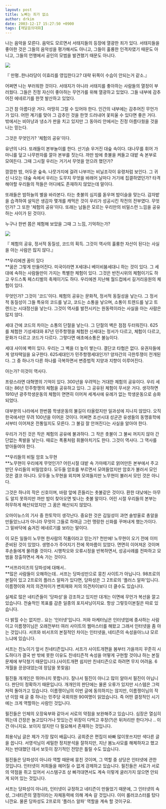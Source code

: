 ```yaml
---
layout: post
title: 노빠는 죄가 없소
author: drkim
date: 2003-12-17 15:27:50 +0900
tags: [깨달음의대화]
---
```

나는 음악을 모른다. 음악도 모르면서 서태지들의 등장에 열광한 죄가 있다. 서태지들을 좋아한 것은 그들의 음악성을 평가해서도 아니고, 그들이 훌륭한 인격자였기 때문도 아니고, 그들의 언행에서 공인의 모범을 발견했기 때문도 아니다. 


  ![](http://drkimz.com/technote/board/KDR/upimg/1071569884.jpg)


  『 만평..한나라당이 이효리를 영입한다고? 대략 뒤쪽이 수습이 안되는거 같소.』


어쩌면 나는 부러워한 것이다. 서태지가 아니라 서태지를 좋아하는 사람들의 열정이 부러웠다. 그들은 진정 자신이 좋아하는 무언가를 위해 열광하고 있었다. 그들 내부에 감추어진 에네르기를 한껏 발산하고 있었다. 

그건 참 아름다운 거다. 마땅히 그럴 수 있어야 한다. 인간의 내부에는 감추어진 무언가가 있다. 어떤 계기를 맞아 그 감추인 것을 한껏 드러내어 꽃피울 수 있다면 좋은 거다. 밖에서는 비아냥과 냉소가 판을 치고 있지만 그 동아리 안에서는 진정 아름다웠을 것을 나는 믿는다. 

그것은 무엇인가? '체험의 공유'이다. 

유년의 나다. 또래들이 본부놀이를 한다. 산기슭 우거진 대숲 속이다. 대나무를 휘어 가마니를 덮고 나무판자를 깔아 본부를 짓는다. 까만 밤에 촛불을 켜들고 대밭 속 본부로 모여든다. 그때 그시절 우리는 거기서 무엇을 얻으려 했던가?

깜깜한 밤, 어두운 숲속. 나뭇가지에 걸려 나부끼는 비닐조각이 유령처럼 보인다. 그 귀신 나오는 대숲 속에서 우리는 도무지 무엇을 바래어 날마다 거기에 집결하였던가? 타격해야할 우리들의 적들은 어디에도 존재하지 않았는데 말이다. 

또래들은 밤하늘의 별을 바라본다. 타는 촛불의 심지를 돋우며 밤이슬을 맞는다. 감자밭을 습격하여 설익은 생감자 몇개를 캐먹은 것이 우리가 성공시킨 작전의 전부였다. 무엇인가? 그 또한 '체험의 공유'이다. 또래는 남들은 모르는 우리만의 비밀스런 느낌을 공유하는 사이가 된 것이다. 

누구나 한번 쯤은 체험해 보았을 그때 그 느낌, 기억하는가?


  ![](http://drkimz.com/technote/board/private/upimg/1071640738.jpg)


  『 체험의 공유, 정서적 동질성, 코드의 획득. 그것이 역사의 훌륭한 자산이 된다는 사실을 아는 사람은 많지 않다.』


**우리에겐 꿈이 있다   
**꿈은 그렇게 만들어진다. 미국이라면 X세대니 베이비붐세대니 하는 것이 있다. 그 세대에 속하는 사람들만이 가지는 특별한 체험이 있다. 그것은 반전시위의 체험이기도 하고 우드스톡 페스티벌의 축제이기도 하다. 우리에겐 지난해 월드컵에서 길거리응원의 체험이 있다. 

무엇인가? 그것이 '코드'이다. 체험의 공유는 문화적, 정서적 동질성을 낳는다. 그 정서적 동질성이 그들 특유의 코드를 낳고, 코드는 소통을 낳으며, 소통이 트렌드를 낳고 트렌드는 시대정신을 낳는다. 그것이 역사를 발전시키는 원동력이라는 사실을 아는 사람은 많지 않다. 

세대 간에 코드의 차이는 소통의 단절을 낳는다. 그 단절의 벽은 점점 두터워진다. 625를 체험한 기성세대와 87년 민주항쟁을 체험한 신세대는 정서가 다르고, 체험이 다르고, 문화가 다르고 코드가 다르다. 그렇다면 애초에소통은 불능이다. 

세대 사이에 벽이 있다. 우리는 그 벽을 더 높이 쌓는다. 결단코 타협은 없다. 유권자들에게 양자택일을 요구한다. 625세대인가 민주항쟁세대인가? 양자간의 극한투쟁이 전개된다. 그 중 하나가 다른 하나를 극복하면서 변증법적 지양과 지향이 이루어진다. 

아는가? 이것이 역사다. 

프랑스라면 대혁명의 기억이 있다. 300년을 우려먹는 거대한 체험의 공유이다. 우리 세대는 86년 민주항쟁의 체험을 공유하고 있다. 그 공유된 체험이 무서운 거다. 생각하면 1910년 광주학생운동의 체험이 면면히 이어져 세계사에 유례가 없는 학생운동으로 승화되었다. 

대부분의 나라에서 한번쯤 학생운동의 불길이 타올랐지만 일과성에 지나지 않았다. 오직 한국에서만 무려 100년을 이어온 것이다. 어쩌면 조선시대 성균관 유생들의 동맹휴학에서부터 이어져온 전통일지도 모른다. 그 불길 잘 안꺼진다는 사실을 알아야 한다. 

우리가 가진 것은 작은 체험의 공유에 불과하다. 그 작은 촛불이 그 불씨 꺼지지 않아 간단없는 폭발을 낳는다. 때로는 폭풍처럼 휘몰아치기도 한다. 그것이 역사다. 그 역사를 받아들여야 한다. 

**우리들의 비밀 암호 노무현  
**노무현이 우리에게 무엇인가? 어린시절 대밭 속 가마떼기로 얽어만든 본부에서 주고받던 우리들의 비밀암호다. 모두들 암호를 부르면서 모여들었지만 암호가 불러서 모인 것은 결코 아니다. 모두들 노무현을 외치며 모여들지만 노무현이 불러서 모인 것은 아니다. 

그것은 하나의 작은 신호이며, 바람 앞에 흔들리는 촛불같은 것이다. 환한 대낮에는 아무도 알지 못하지만 까만 밤이 찾아오면 빛나는 촛불 말이다. 어린 시절 우리들의 본부는 허무하게 해산되었지만 그 꿈은 해산되지 않았다. 

오마이뉴스의 기사 중 한토막이 생각난다. 중요한 것은 김일성이 과연 솔방울로 총알을 만들었느냐가 아니라 무엇이 그들로 하여금 그런 맹랑한 신화를 꾸며내게 했는가이다. 그 밑바닥에 숨겨진 에네르기를 보라는 말이다.

이 모든 일들이 노무현 한사람의 작품이라고 믿는가? 천만에! 노무현이 오기 전에 이미 준비된 것이 있었다. 생명수가 주어지기 전에 목마름이 있었다. 면면히 이어져온 것이며 후손들에게 물려줄 것이다. 시행착오와 오류시정을 반복하면서, 성공사례를 전파하고 모범을 창출하면서 계속 가는 것이다. 

**서프라이즈의 당파성에 대해서..  
**많은 사람들이 오해하는데.. 서프는 당파성만으로 뭉친 사이트가 아닙니다. 98프로의 본질이 있고 2프로의 플러스 알파가 있다면, 당파성은 그 2프로의 '플러스 알파'입니다. 이름쟁이와 저의 의견차이가 변희재와 저의 의견차이보다 더 클수도 있습니다.

실제로 많은 네티즌들이 '당파성'을 강조하고 있지만 대개는 이면에 무언가 복선을 깔고 있습니다. 전술적인 목표를 감춘 일종의 포지셔닝이지요. 항상 그렇듯이본질은 따로 있습니다. 

다 밝힐 수는 없지만.. 요는 '인터넷'입니다. 저와 마케터님은 인터넷업에 종사하는 사람이고 이름쟁이님은 오래전부터 여러 사이트의 웹마스터를 해왔고 그래서 인터넷을 좀 아는 것입니다. 서프와 비서프의 본질적인 차이는 인터넷을, 네티즌의 속성을아느냐 모르느냐에 있습니다. 

서프는 친노이기 앞서 친네티즌입니다. 서프가 사이트개편을 봄부터 가을까지 꾸준히 시도하다가 결국 반 밖에 못한 이유도 친네티즌적 속성을 어떻게 구현할 것이냐 하는 본질문제에 부닥쳤기 때문입니다.(사이트개편 쉽지만 친네티즌으로 하려면 무지 어려움. 6개월을 끙끙대었는데 정답을 못찾음)

필진들 개개인은 뛰어나지 못합니다. 잘나서 필진이 아니고 많이 알아서 필진이 아닙니다. 판단이 정확하기 때문입니다. 개개인의 판단에는 물론 오류가 있지만 시스템은 그럭저럭 돌아가고 있습니다. 이름쟁이님의 이번 글에 동의하지는 않지만, 이름쟁이님의 작년 이맘 때 글 중 하나는 민주당 국회의원 90여명이 읽었습니다. 즉 어떤 결정적인 시기에는 크게 역할하는 사람인 것입니다.

필진들은 인체의 오장육부와 같아서 서로의 약점을 보완해주고 있습니다. 심장은 열심히 뛰는데 간장은 놀고있다거나 맛있는건 위장이 다먹고 후장(?)은 뒤처리만 한다거나 .. 이건 아니지요. 보이지 않지만 다 필요해서 존재하는 것입니다. 

최용식님 글은 제가 가장 많이 배웁니다. 공희준은 편집이 바빠 많이못쓰지만 색다른 글을 씁니다. 서영석님이 세밀한 정치분석을 잘하지만, 지난 봄노사모를 해체하자고 했고 저는 반대했던 데서 보듯이 장기적인 전망은 틀릴 수도 있습니다. 

필진들은 당파성이 아니라 역할 때문에 뭉친 것이며, 그 역할 중 상당은 인터넷에 관한 것입니다. 인터넷이 저희들을 헤어질 수 없게 강제하고 있습니다. 필진들은 서로가 서로의 약점을 쥐고 있어서 시스템구조 상 삐걱대면서도 계속 이렇게 굴러가지 않으면 안되게 되어 있는 것입니다. 

서프는 당파성이 아니라, 인터넷이 규정하고 네티즌이 만들었기 때문에, 그 인터넷의 속성, 그네티즌의 열정이라는 자체동력에 의해 계속 갈 것입니다. 이미 롤러코스터를 탔다니깐요. 물론 당파성도 2프로의 '플러스 알파' 역할을 계속 할 것이구요.